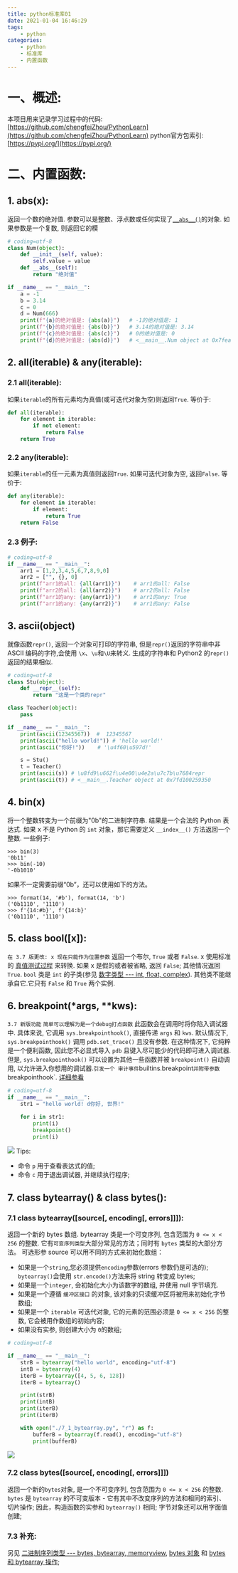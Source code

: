 ```yaml
---
title: python标准库01
date: 2021-01-04 16:46:29
tags: 
    - python
categories: 
    - python
    - 标准库
    - 内置函数
---
```

# 一、概述:
本项目用来记录学习过程中的代码:[https://github.com/chengfeiZhou/PythonLearn](https://github.com/chengfeiZhou/PythonLearn)
python官方包索引:[https://pypi.org/](https://pypi.org/)

# 二、内置函数:
## 1. abs(x):
返回一个数的绝对值. 参数可以是整数、浮点数或任何实现了[`__abs__()`](https://docs.python.org/zh-cn/3/reference/datamodel.html#object.__abs__)的对象. 如果参数是一个复数, 则返回它的模
```python
# coding=utf-8
class Num(object):
    def __init__(self, value):
        self.value = value
    def __abs__(self):
        return "绝对值"

if __name__ == "__main__":
    a = -1
    b = 3.14
    c = 0
    d = Num(666)
    print(f"{a}的绝对值是: {abs(a)}")   # -1的绝对值是: 1
    print(f"{b}的绝对值是: {abs(b)}")   # 3.14的绝对值是: 3.14
    print(f"{c}的绝对值是: {abs(c)}")   # 0的绝对值是: 0
    print(f"{d}的绝对值是: {abs(d)}")   # <__main__.Num object at 0x7feaaca58350>的绝对值是: 绝对值
```
## 2. all(iterable) & any(iterable):
### 2.1 all(iterable):
如果`iterable`的所有元素均为真值(或可迭代对象为空)则返回`True`.
等价于:
```python
def all(iterable):
    for element in iterable:
        if not element:
            return False
    return True
```
### 2.2 any(iterable):
如果`iterable`的任一元素为真值则返回`True`. 如果可迭代对象为空, 返回`False`. 
等价于:
```python
def any(iterable):
    for element in iterable:
        if element:
            return True
    return False
```
### 2.3 例子:
```python
# coding=utf-8
if __name__ == "__main__":
    arr1 = [1,2,3,4,5,6,7,8,9,0]
    arr2 = ["", {}, 0]
    print(f"arr1的all: {all(arr1)}")    # arr1的all: False
    print(f"arr2的all: {all(arr2)}")    # arr2的all: False
    print(f"arr1的any: {any(arr1)}")    # arr1的any: True
    print(f"arr1的any: {any(arr2)}")    # arr1的any: False
```

## 3. ascii(object)
就像函数`repr()`, 返回一个对象可打印的字符串, 但是`repr()`返回的字符串中非 ASCII 编码的字符,会使用 `\x`、`\u`和`\U`来转义. 生成的字符串和 Python2 的`repr()`返回的结果相似.
```python
# coding=utf-8
class Stu(object):
    def __repr__(self):
        return "这是一个类的repr"

class Teacher(object):
    pass

if __name__ == "__main__":
    print(ascii(12345567))  #  12345567
    print(ascii("hello world!")) # 'hello world!'
    print(ascii("你好!"))    # '\u4f60\u597d!'

    s = Stu()
    t = Teacher()
    print(ascii(s)) # \u8fd9\u662f\u4e00\u4e2a\u7c7b\u7684repr
    print(ascii(t)) # <__main__.Teacher object at 0x7fd100259350
```
## 4. bin(x)
将一个整数转变为一个前缀为"0b"的二进制字符串. 结果是一个合法的 Python 表达式. 如果 x 不是 Python 的 `int` 对象，那它需要定义 `__index__()` 方法返回一个整数. 一些例子:
```shell
>>> bin(3)
'0b11'
>>> bin(-10)
'-0b1010'
```
如果不一定需要前缀“0b”，还可以使用如下的方法。
``` shell
>>> format(14, '#b'), format(14, 'b')
('0b1110', '1110')
>>> f'{14:#b}', f'{14:b}'
('0b1110', '1110')
```

## 5. class bool([x]):
`在 3.7 版更改: x 现在只能作为位置参数`
返回一个布尔, `True` 或者 `False`.  x 使用标准的 [真值测试过程](https://docs.python.org/zh-cn/3/library/stdtypes.html#truth) 来转换. 如果 x 是假的或者被省略, 返回 `False`; 其他情况返回 `True`. `bool` 类是 `int` 的子类(参见 [数字类型 --- int, float, complex](https://docs.python.org/zh-cn/3/library/stdtypes.html#typesnumeric)). 其他类不能继承自它.它只有 `False` 和 `True` 两个实例.


## 6. breakpoint(*args, **kws):
`3.7 新版功能`
`简单可以理解为是一个debug打点函数`
此函数会在调用时将你陷入调试器中. 具体来说, 它调用 `sys.breakpointhook()`, 直接传递 `args` 和 `kws`. 默认情况下, `sys.breakpointhook()` 调用 `pdb.set_trace()` 且没有参数. 在这种情况下, 它纯粹是一个便利函数, 因此您不必显式导入 `pdb` 且键入尽可能少的代码即可进入调试器. 但是, `sys.breakpointhook()` 可以设置为其他一些函数并被 `breakpoint()` 自动调用, 以允许进入你想用的调试器.`
引发一个 审计事件 `builtins.breakpoint` 并附带参数 `breakpointhook`.
[详细参看](https://www.jianshu.com/p/5d3c52c5c2a2)

```python
# coding=utf-8
if __name__ == "__main__":
    str1 = "hello world! d你好, 世界!"

    for i in str1:
        print(i)
        breakpoint()
        print(i)
```
![](/images/pythonIndex/06_breakpoint.png)
Tips:
- 命令 `p` 用于查看表达式的值; 
- 命令 `c` 用于退出调试器, 并继续执行程序;

## 7. class bytearray() & class bytes():
### 7.1 class bytearray([source[, encoding[, errors]]]):

返回一个新的 bytes 数组. bytearray 类是一个可变序列, 包含范围为 `0 <= x < 256` 的整数. 它有`可变序列类型`大部分常见的方法；同时有 `bytes` 类型的大部分方法。
可选形参 source 可以用不同的方式来初始化数组：
- 如果是一个`string`,您必须提供`encoding`参数(errors 参数仍是可选的); `bytearray()`会使用 `str.encode()`方法来将 string 转变成 bytes;
- 如果是一个`integer`, 会初始化大小为该数字的数组, 并使用 null 字节填充.
- 如果是一个遵循 `缓冲区接口` 的对象, 该对象的只读缓冲区将被用来初始化字节数组;
- 如果是一个 `iterable` 可迭代对象, 它的元素的范围必须是 `0 <= x < 256` 的整数, 它会被用作数组的初始内容;
- 如果没有实参, 则创建大小为 `0`的数组;
```python
# coding=utf-8

if __name__ == "__main__":
    strB = bytearray("hello world", encoding="utf-8")
    intB = bytearray(4)
    iterB = bytearray([4, 5, 6, 128])
    iterB = bytearray()

    print(strB)
    print(intB)
    print(iterB)
    print(iterB)

    with open("./7_1_bytearray.py", "r") as f:
        bufferB = bytearray(f.read(), encoding="utf-8")
        print(bufferB)
```
![](/images/pythonIndex/7_1_butearray.png)

### 7.2 class bytes([source[, encoding[, errors]]])
返回一个新的`bytes`对象, 是一个不可变序列, 包含范围为 `0 <= x < 256` 的整数. `bytes` 是 `bytearray` 的不可变版本 - 它有其中不改变序列的方法和相同的索引、切片操作;
因此，构造函数的实参和 `bytearray()` 相同;
字节对象还可以用字面值创建;

### 7.3 补充:
另见 [二进制序列类型 --- bytes, bytearray, memoryview](https://docs.python.org/zh-cn/3/library/stdtypes.html#binaryseq), [bytes 对象](https://docs.python.org/zh-cn/3/library/stdtypes.html#typebytes) 和 [bytes 和 bytearray 操作](https://docs.python.org/zh-cn/3/library/stdtypes.html#bytes-methods);